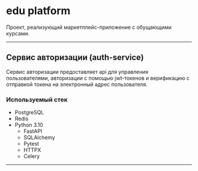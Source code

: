 # edu platform 

Проект, реализующий маркетплейс-приложение с обущающими курсами.
___
## Сервис авторизации (auth-service) 

Сервис авторизации предоставляет api для управления пользователями, 
авторизации с помощью jwt-токенов и верификацию с отправкой токена на электронный адрес пользователя.

### Используемый стек
- PostgreSQL
- Redis
- Python 3.10
  - FastAPI
  - SQLAlchemy
  - Pytest
  - HTTPX
  - Celery

___




